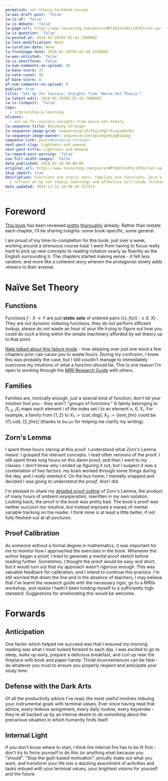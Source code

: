 ```yaml
---
permalink: set-theory-textbook-review
lw-was-draft-post: 'false'
lw-is-af: 'false'
lw-is-debate: 'false'
lw-page-url: https://www.lesswrong.com/posts/WPtdQ3JnoRSci87Dz/set-up-for-success-insights-from-naive-set-theory
lw-is-question: 'false'
lw-posted-at: 2018-02-28T02:01:43.790000Z
lw-last-modification: None
lw-curation-date: None
lw-frontpage-date: 2018-02-28T02:01:48.531000Z
lw-was-unlisted: 'false'
lw-is-shortform: 'false'
lw-num-comments-on-upload: 40
lw-base-score: 31
lw-vote-count: 26
af-base-score: 8
af-num-comments-on-upload: 0
publish: true
title: "Set Up for Success: Insights from 'Naïve Set Theory'"
lw-latest-edit: 2018-02-28T02:01:43.790000Z
lw-is-linkpost: 'false'
tags:
  - scholarship-&-learning
aliases:
  - set-up-for-success-insights-from-naive-set-theory
lw-sequence-title: Becoming Stronger
lw-sequence-image-grid: sequencesgrid/fkqj34glr5rquxm6z9sr
lw-sequence-image-banner: sequences/oerqovz6gvmcpq8jbabg
sequence-link: posts#becoming-stronger
next-post-slug: lightness-and-unease
next-post-title: Lightness and Unease
lw-reward-post-warning: 'false'
use-full-width-images: 'false'
date_published: 2018-02-28 00:00:00
original_url: https://www.lesswrong.com/posts/WPtdQ3JnoRSci87Dz/set-up-for-success-insights-from-naive-set-theory
skip_import: true
description: Functions are static sets; families are functions; Zorn's Lemma is hard.
  I reflect on my set theory learnings and effective self-study strategies.
date_updated: 2024-11-22 20:04:30.137574
---
```






# Foreword

[This book](http://smile.amazon.com/Naive-Set-Theory-Paul-Halmos/dp/1614271313/) has been reviewed [pretty](https://www.lesswrong.com/posts/Ee8CZW7wzaNdCENYG/book-review-naive-set-theory-miri-course-list) [thoroughly](https://www.lesswrong.com/posts/FvA2qL6ChCbyi5Axk/book-review-naive-set-theory-miri-research-guide) already. Rather than restate each chapter, I'll be sharing insights: some book-specific, some general.

I am proud of my time-to-completion for this book: just over a week, working around a strenuous course load. I went from having to focus really hard to pick up new concepts to reading notation nearly as fluently as the English surrounding it. The chapters started making sense - it felt less random, and more like a coherent story wherein the protagonist slowly adds $\mathcal{P}$owers to their arsenal.

# Naïve Set Theory

## Functions

Functions $f:X\to Y$ are _just_ **static sets** of ordered pairs $\{(x,f(x)):x \in X\}$ . They are _not_ dynamic indexing functions, they do _not_ perform efficient lookup, please do _not_ waste an hour of your life trying to figure out how you could do such a thing within the simple machinery afforded by set theory up to that point.

[Nate talked about this failure mode](https://www.lesswrong.com/posts/uX3HjXo6BWos3Zgy5/the-mechanics-of-my-recent-productivity) - how skipping over just one word a few chapters prior can cause you to waste hours. During my confusion, I knew this was probably the case, but I still couldn't manage to immediately overcome my intuitions of what a function should be. This is one reason I'm open to working through the [MIRI Research Guide](https://intelligence.org/research-guide/#two) with others.

## Families

Families are, ironically enough, just a special kind of function; don't let your intuition fool you - they aren't "groups of functions." A family belonging to $\prod_{i\in I} X_i$ maps each element $i$ of the index set $I$ to an element $x_i \in X_i$. For example, a family from $\{1,2\}$ to $X_1:=\{cat,dog\}, X_2 :=\{tent,\textit{fire}\}$ could be $\{(1,cat),(2,\textit{fire})\}$ (thanks to `Dacyn` for helping me clarify my writing).

## Zorn's Lemma

I spent three hours staring at this proof. I understood what Zorn's Lemma meant. I grasped the relevant concepts. I read other versions of the proof. I still spent three long hours on this damn proof, and then I went to my classes. I don't know why I ended up figuring it out, but I suspect it was a combination of two factors: my brain worked through some things during the day, and I _really wanted it_. On the bus home, I mentally snapped and decided I was _going to understand the proof_. And I did.

I'm pleased to share my [detailed proof outline](https://www.overleaf.com/read/ppftcthcvjxs) of Zorn's Lemma, the product of many hours of ambient exasperation, rewritten in my own notation. Looking back, the proof in the book was pretty bad. The book's proof was neither succinct nor intuitive, but instead imposed a marais of mental variable tracking on the reader. I think mine is at least a little better, if not fully fleshed-out at all junctures.

## Proof Calibration

As someone without a formal degree in mathematics, it was important for me to monitor how I approached the exercises in the book. Whenever the author began a proof, I tried to generate a mental proof sketch before reading further. Sometimes, I thought the proof would be easy and short, but it would turn out that my approach wasn’t rigorous enough. This was valuable feedback for calibration, and I intend to continue this practice. I'm still worried that down the line and in the absence of teachers, I may believe that I've learnt the research guide with the necessary rigor, go to a MIRIx workshop, and realize I hadn't been holding myself to a sufficiently high standard. Suggestions for ameliorating this would be welcome.

# Forwards

## Anticipation

One factor which helped me succeed was that I ensured my morning reading was what I most looked forward to each day. I was excited to go to sleep, wake up early, prepare a delicious breakfast, and curl up near the fireplace with book and paper handy. Trivial inconveniences can be fatal - do whatever you must to ensure you properly respect and anticipate your study time.

## Defense with the Dark Arts

Of all the productivity advice I've read, the most useful involves imbuing your instrumental goals with terminal values. Ever since having read that advice, every tedious assignment, every daily routine, every keystroke - they're all backed up by an intense desire to _do something_ about the precarious situation in which humanity finds itself.

## Internal Light

If you don't know where to start, I think the internal fire has to be lit first - don't try to force yourself to do this (or anything else) because you "should". "Stop the guilt-based motivation", proudly stake out what you want, and transform your life into a dazzling assortment of activities and tasks imbued with your terminal values, your brightest visions for yourself and the future.
